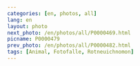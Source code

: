 ```yaml
---
categories: [en, photos, all]
lang: en
layout: photo
next_photo: /en/photos/all/P0000469.html
picname: P0000479
prev_photo: /en/photos/all/P0000482.html
tags: [Animal, Fotofalle, Rotneuichnomon]
---
```

